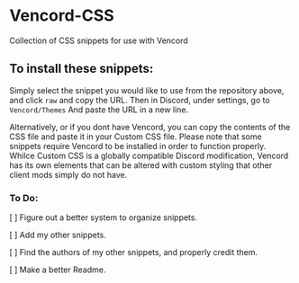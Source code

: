 # Vencord-CSS
Collection of CSS snippets for use with Vencord

## To install these snippets:
Simply select the snippet you would like to use from the repository above, and click `raw` and copy the URL.
Then in Discord, under settings, go to `Vencord/Themes` And paste the URL in a new line.

Alternatively, or if you dont have Vencord, you can copy the contents of the CSS file and paste it in your Custom CSS file.
Please note that some snippets require Vencord to be installed in order to function properly. Whilce Custom CSS is a globally compatible Discord modification, Vencord has its own elements that can be altered with custom styling that other client mods simply do not have.


### To Do:
[ ] Figure out a better system to organize snippets.

[ ] Add my other snippets.

[ ] Find the authors of my other snippets, and properly credit them.

[ ] Make a better Readme.
